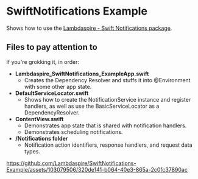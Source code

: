 # SwiftNotifications Example

Shows how to use the [Lambdaspire - Swift Notifications package](https://github.com/Lambdaspire/SwiftNotifications).

## Files to pay attention to

If you're grokking it, in order:

- **Lambdaspire_SwiftNotifications_ExampleApp.swift**
  - Creates the Dependency Resolver and stuffs it into @Environment with some other app state.
- **DefaultServiceLocator.swift**
  - Shows how to create the NotificationService instance and register handlers, as well as use the BasicServiceLocator as a DependencyResolver.
- **ContentView.swift**
  - Demonstrates app state that is shared with notification handlers.
  - Demonstrates scheduling notifications.
- **/Notifications folder**
  - Notification action identifiers, response handlers, and request data types.

https://github.com/Lambdaspire/SwiftNotifications-Example/assets/103079506/320de141-b064-40e3-865a-2c0fc37890ac

